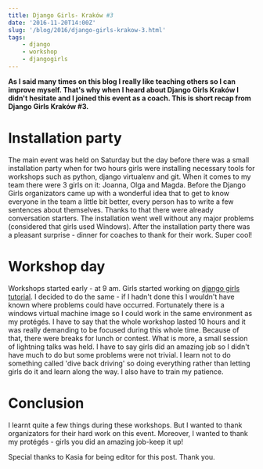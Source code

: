 ```yaml
---
title: Django Girls- Kraków #3
date: '2016-11-20T14:00Z'
slug: '/blog/2016/django-girls-krakow-3.html'
tags: 
    - django
    - workshop
    - djangogirls
---
```


**As I said many times on this blog I really like teaching others so I
can improve myself. That's why when I heard about Django Girls Kraków I
didn't hesitate and I joined this event as a coach. This is short recap
from Django Girls Kraków #3.**

Installation party
==================

The main event was held on Saturday but the day before there was a small
installation party when for two hours girls were installing necessary
tools for workshops such as python, django virtualenv and git. When it
comes to my team there were 3 girls on it: Joanna, Olga and Magda.
Before the Django Girls organizators came up with a wonderful idea that
to get to know everyone in the team a little bit better, every person
has to write a few sentences about themselves. Thanks to that there were
already conversation starters. The installation went well without any
major problems (considered that girls used Windows). After the
installation party there was a pleasant surprise - dinner for coaches to
thank for their work. Super cool!

Workshop day
============

Workshops started early - at 9 am. Girls started working on [django
girls tutorial](https://tutorial.djangogirls.org/en/). I decided to do
the same - if I hadn't done this I wouldn't have known where problems
could have occurred. Fortunately there is a windows virtual machine
image so I could work in the same environment as my protégés. I have to
say that the whole workshop lasted 10 hours and it was really demanding
to be focused during this whole time. Because of that, there were breaks
for lunch or contest. What is more, a small session of lightning talks
was held. I have to say girls did an amazing job so I didn't have much
to do but some problems were not trivial. I learn not to do something
called 'dive back driving' so doing everything rather than letting girls
do it and learn along the way. I also have to train my patience.

Conclusion
==========

I learnt quite a few things during these workshops. But I wanted to
thank organizators for their hard work on this event. Moreover, I wanted
to thank my protégés - girls you did an amazing job-keep it up!

Special thanks to Kasia for being editor for this post. Thank you.
